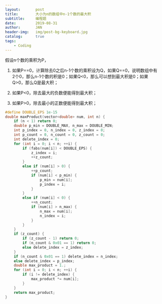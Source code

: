 ```yaml
---
layout:       post
title:        大小为n的数组中n-1个数的最大积
subtitle:     编程题
date:         2019-08-31
author:       JAN
header-img:   img/post-bg-keyboard.jpg
catalog:      true
tags:
    - Coding
---
```


假设n个数的乘积为P，

1. 如果P==0，计算除去0之后n-1个数的乘积设为Q，如果Q==0，说明数组中有2个0，那么n-1个数的积是0；如果Q<0，那么可以想到最大积是0；如果Q>0，那么Q是最大积；

2. 如果P<0，除去最大的负数便能得到最大积；

3. 如果P>0，除去最小的正数便能得到最大积；

```c++
#define DOUBLE_EPS 1e-15
double maxProduct(vector<double> num, int n) {
	if (n < 1) return 0;
	double p_min = DOUBLE_MAX, n_max = DOUBLE_MIN;
	int p_index = 0, n_index = 0, z_index = 0;
	int p_count = 0, n_count = 0, z_count = 0;
	int delete_index = 0;
	for (int i = 0; i < n; ++i) {
		if (fabs(num[i]) < DOUBLE_EPS) {
			z_index = i;
			++z_count;
		}
		else if (num[i] > 0) {
			++p_count;
			if (num[i] < p_min) {
				p_min = num[i];
				p_index = i;
			}
		}
		else if (num[i] < 0) {
			++n_count;
			if (num[i] > n_max) {
				n_max = num[i];
				n_index = i;
			}
		}
	}
	if (z_count) {
		if (z_count - 1) return 0;
		if (n_count & 0x01 == 1) return 0;
		else delete_index = z_index;
	}
	if (n_count & 0x01 == 1) delete_index = n_index;
	else delete_index = p_index;
	double max_product = 1.;
	for (int i = 0; i < n; ++i) {
		if (i != delete_index) {
			max_product *= num[i];
		}
	}
	return max_product;
}
```
